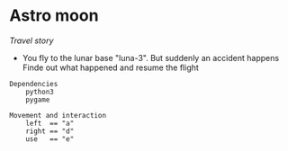 # Astro moon
  *Travel story*
   - You fly to the lunar base "luna-3". But suddenly an accident happens
     Finde out what happened and resume the flight
 
    Dependencies
        python3
        pygame

    Movement and interaction
        left  == "a"
        right == "d"
        use   == "e" 
